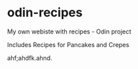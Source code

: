 # odin-recipes
My own webiste with recipes - Odin project

Includes Recipes for Pancakes and Crepes

ahf;ahdfk.ahnd.